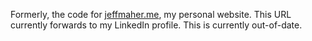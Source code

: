 Formerly, the code for [jeffmaher.me](http://jeffmaher.me), my personal website. This URL currently forwards to my LinkedIn profile. This is currently out-of-date.
